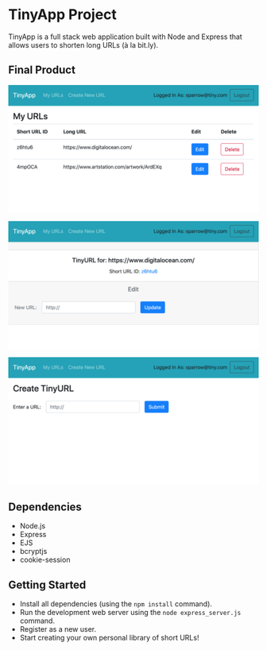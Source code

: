 # TinyApp Project

TinyApp is a full stack web application built with Node and Express that allows users to shorten long URLs (à la bit.ly).

## Final Product

!["My URLs Page"](https://github.com/MariaTiagunova/tinyapp/blob/master/docs/urls-page.png?raw=true)

!["Edit URLs Page"](https://github.com/MariaTiagunova/tinyapp/blob/master/docs/urls-id-page.png?raw=true)

!["New URL Page"](https://github.com/MariaTiagunova/tinyapp/blob/master/docs/urls-new-page.png?raw=true)

## Dependencies

- Node.js
- Express
- EJS
- bcryptjs
- cookie-session

## Getting Started

- Install all dependencies (using the `npm install` command).
- Run the development web server using the `node express_server.js` command.
- Register as a new user.
- Start creating your own personal library of short URLs! 